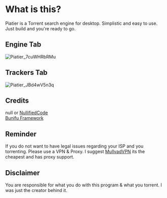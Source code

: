 # What is this?
Piatier is a Torrent search engine for desktop. Simplistic and easy to use. Just build and you're ready to go.

## Engine Tab
![Piatier_7cuWHRbRMu](https://user-images.githubusercontent.com/79751099/222937091-2c6069dd-53bb-4bab-92a1-db0e12e126cd.png)

## Trackers Tab
![Piatier_JBd4wV5n3q](https://user-images.githubusercontent.com/79751099/222937111-62557f66-72d2-4e98-be95-71872f081f1b.png)

## Credits
null or [NullifiedCode](https://github.com/NullifiedCode/)<br>
[Bunifu Framework](https://bunifuframework.com/)

## Reminder
If you do not want to have legal issues regarding your ISP and you torrenting. Please use a VPN & Proxy. I suggest [MullvadVPN](https://mullvad.net/en/) its the cheapest and has proxy support. 

## Disclaimer
You are responsible for what you do with this program & what you torrent. I was just the creator behind it.
